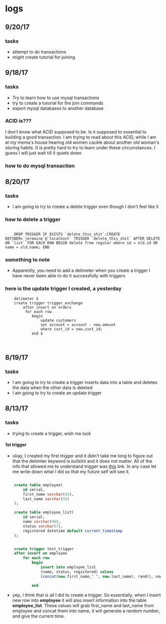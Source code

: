 # logs

## 9/20/17

### tasks
- attempt to do  transactions
- might create tutorial for joining



## 9/18/17

### tasks
- Try to learn  how to use mysql transactions
- try to create a tutorial for the join commands
- export mysql databases to another database

### ACID is???
I don't know what ACID supposed to be. Is it supposed to essential to building a
good transaction. I am trying to read about this ACID, while I am at my mema's house
hearing old women cackle about another old woman's storing habits. It is pretty hard
to try to learn under these circumstances. I guess I will just wait till it quiets down

### how to do mysql transaction



## 8/20/17

### tasks
- I am going to try to create a delete trigger even though I don't feel like it

### how to delete a trigger

```mysql

	DROP TRIGGER IF EXISTS `delete_this_shit`;CREATE DEFINER=`jermaine`@`localhost` TRIGGER `delete_this_shit` AFTER DELETE ON `list` FOR EACH ROW BEGIN delete from regular where id = old.id OR name = old.name; END
```

### something to note
- Apparently, you need to add a delimeter when you create  a trigger I have never been
able to do it successfully with triggers

### here is the update trigger I created, a yesterday
```
	delimeter $
	create trigger trigger_exchange
		after insert on orders
		 for each row
		 	begin
		 		update customers
				set account = account - new.amount
				where cust_id = new.cust_id;
			end $



```
## 8/19/17

### tasks
- I am going to try to create a trigger inserts data into a table and deletes
the data when the other data is deleted
- I am going to try to create an update trigger

## 8/13/17

### tasks
- trying to create a trigger, wish me luck

#### 1st trigger
- okay, I created my first trigger and it didn't take me long to figure out
that the delimiter keyword is bullshit and it does not matter. All of the info
that allowed me to understand trigger was [this](http://www.mysqltutorial.org/create-the-first-trigger-in-mysql.aspx) link. In any case let me write down
what I did so that my future self will see it.
```sql

	create table employee(
		id serial,
		first_name varchar(45),
		last_name varchar(45)
	);

	create table employee_list(
		id serial,
		name varchar(90),
		status varchar(7),
		registered datetime default current_timestamp
	);


	create trigger test_trigger
	after insert on employee
		for each row
			begin
				insert into employee_list
				(name, status, registered) values
				(concat(new.first_name," ", new.last_name), rand(), now());

			end

```
- yep, I think that is all I did to create a trigger. So essentially, when I insert new
row into **employee** it will also insert information into the table **employee_list**.
These values will grab first_name and last_name from employee and concat them into name,
it will generate a random number, and give the current time.
